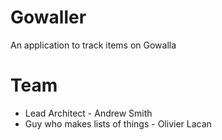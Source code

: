 Gowaller
========
An application to track items on Gowalla

Team
====
* Lead Architect - Andrew Smith
* Guy who makes lists of things - Olivier Lacan